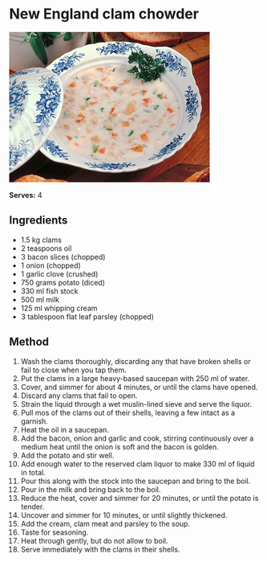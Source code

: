 # New England clam chowder

![New England clam chowder](resources/new-england.jpg)

**Serves:** 4

## Ingredients
-  1.5 kg clams
-  2 teaspoons oil
-  3 bacon slices (chopped)
-  1 onion (chopped)
-  1 garlic clove (crushed)
-  750 grams potato (diced)
-  330 ml fish stock
-  500 ml milk
-  125 ml whipping cream
-  3 tablespoon flat leaf parsley (chopped)

## Method
1. Wash the clams thoroughly, discarding any that have broken shells or fail to close when you tap them.
1. Put the clams in a large heavy-based saucepan with 250 ml of water.
1. Cover, and simmer for about 4 minutes, or until the clams have opened.
1. Discard any clams that fail to open.
1. Strain the liquid through a wet muslin-lined sieve and serve the liquor.
1. Pull mos of the clams out of their shells, leaving a few intact as a garnish.
1. Heat the oil in a saucepan.
1. Add the bacon, onion and garlic and cook, stirring continuously over a medium heat until the onion is soft and the bacon is golden.
1. Add the potato and stir well.
1. Add enough water to the reserved clam liquor to make 330 ml of liquid in total.
1. Pour this along with the stock into the saucepan and bring to the boil.
1. Pour in the milk and bring back to the boil.
1. Reduce the heat, cover and simmer for 20 minutes, or until the potato is tender.
1. Uncover and simmer for 10 minutes, or until slightly thickened.
1. Add the cream, clam meat and parsley to the soup.
1. Taste for seasoning.
1. Heat through gently, but do not allow to boil.
1. Serve immediately with the clams in their shells.